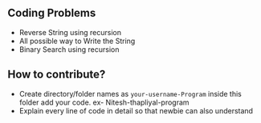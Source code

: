 ## Coding Problems

- Reverse String using recursion
- All possible way to Write the String
- Binary Search using recursion

## How to contribute?

- Create directory/folder names as `your-username-Program` inside this folder add your code. ex- Nitesh-thapliyal-program
- Explain every line of code in detail so that newbie can also understand  